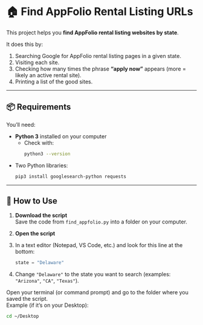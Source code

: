 # 🏠 Find AppFolio Rental Listing URLs  

This project helps you **find AppFolio rental listing websites by state**.  

It does this by:  
1. Searching Google for AppFolio rental listing pages in a given state.  
2. Visiting each site.  
3. Checking how many times the phrase **“apply now”** appears (more = likely an active rental site).  
4. Printing a list of the good sites.  

---

## 📦 Requirements  

You’ll need:  

- **Python 3** installed on your computer  
  - Check with:  
    ```bash
    python3 --version
    ```  
- Two Python libraries:  
    ```bash
    pip3 install googlesearch-python requests
    ```

---

## 🚀 How to Use  

1. **Download the script**  
   Save the code from `find_appfolio.py` into a folder on your computer.  

2. **Open the script**
3. In a text editor (Notepad, VS Code, etc.) and look for this line at the bottom:  
   ```python
   state = "Delaware"
4. Change `"Delaware"` to the state you want to search (examples: `"Arizona"`, `"CA"`, `"Texas"`).

Open your terminal (or command prompt) and go to the folder where you saved the script.  
Example (if it’s on your Desktop):

```bash
cd ~/Desktop


